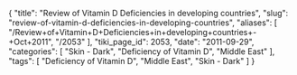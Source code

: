 {
    "title": "Review of Vitamin D Deficiencies in developing countries",
    "slug": "review-of-vitamin-d-deficiencies-in-developing-countries",
    "aliases": [
        "/Review+of+Vitamin+D+Deficiencies+in+developing+countries+-+Oct+2011",
        "/2053"
    ],
    "tiki_page_id": 2053,
    "date": "2011-09-29",
    "categories": [
        "Skin - Dark",
        "Deficiency of Vitamin D",
        "Middle East"
    ],
    "tags": [
        "Deficiency of Vitamin D",
        "Middle East",
        "Skin - Dark"
    ]
}